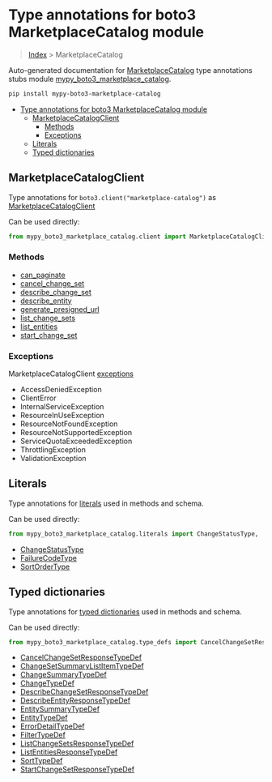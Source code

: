 # Type annotations for boto3 MarketplaceCatalog module

> [Index](..) > MarketplaceCatalog

Auto-generated documentation for
[MarketplaceCatalog](https://boto3.amazonaws.com/v1/documentation/api/1.17.74/reference/services/marketplace-catalog.html#MarketplaceCatalog)
type annotations stubs module
[mypy_boto3_marketplace_catalog](https://pypi.org/project/mypy-boto3-marketplace-catalog/).

```bash
pip install mypy-boto3-marketplace-catalog
```

- [Type annotations for boto3 MarketplaceCatalog module](#type-annotations-for-boto3-marketplacecatalog-module)
  - [MarketplaceCatalogClient](#marketplacecatalogclient)
    - [Methods](#methods)
    - [Exceptions](#exceptions)
  - [Literals](#literals)
  - [Typed dictionaries](#typed-dictionaries)

## MarketplaceCatalogClient

Type annotations for `boto3.client("marketplace-catalog")` as
[MarketplaceCatalogClient](./client.md)

Can be used directly:

```python
from mypy_boto3_marketplace_catalog.client import MarketplaceCatalogClient
```

### Methods

- [can_paginate](./client.md#can_paginate)
- [cancel_change_set](./client.md#cancel_change_set)
- [describe_change_set](./client.md#describe_change_set)
- [describe_entity](./client.md#describe_entity)
- [generate_presigned_url](./client.md#generate_presigned_url)
- [list_change_sets](./client.md#list_change_sets)
- [list_entities](./client.md#list_entities)
- [start_change_set](./client.md#start_change_set)

### Exceptions

MarketplaceCatalogClient [exceptions](./client.md#exceptions)

- AccessDeniedException
- ClientError
- InternalServiceException
- ResourceInUseException
- ResourceNotFoundException
- ResourceNotSupportedException
- ServiceQuotaExceededException
- ThrottlingException
- ValidationException

## Literals

Type annotations for [literals](./literals.md) used in methods and schema.

Can be used directly:

```python
from mypy_boto3_marketplace_catalog.literals import ChangeStatusType, ...
```

- [ChangeStatusType](./literals.md#changestatustype)
- [FailureCodeType](./literals.md#failurecodetype)
- [SortOrderType](./literals.md#sortordertype)

## Typed dictionaries

Type annotations for [typed dictionaries](./type_defs.md) used in methods and
schema.

Can be used directly:

```python
from mypy_boto3_marketplace_catalog.type_defs import CancelChangeSetResponseTypeDef, ...
```

- [CancelChangeSetResponseTypeDef](./type_defs.md#cancelchangesetresponsetypedef)
- [ChangeSetSummaryListItemTypeDef](./type_defs.md#changesetsummarylistitemtypedef)
- [ChangeSummaryTypeDef](./type_defs.md#changesummarytypedef)
- [ChangeTypeDef](./type_defs.md#changetypedef)
- [DescribeChangeSetResponseTypeDef](./type_defs.md#describechangesetresponsetypedef)
- [DescribeEntityResponseTypeDef](./type_defs.md#describeentityresponsetypedef)
- [EntitySummaryTypeDef](./type_defs.md#entitysummarytypedef)
- [EntityTypeDef](./type_defs.md#entitytypedef)
- [ErrorDetailTypeDef](./type_defs.md#errordetailtypedef)
- [FilterTypeDef](./type_defs.md#filtertypedef)
- [ListChangeSetsResponseTypeDef](./type_defs.md#listchangesetsresponsetypedef)
- [ListEntitiesResponseTypeDef](./type_defs.md#listentitiesresponsetypedef)
- [SortTypeDef](./type_defs.md#sorttypedef)
- [StartChangeSetResponseTypeDef](./type_defs.md#startchangesetresponsetypedef)
